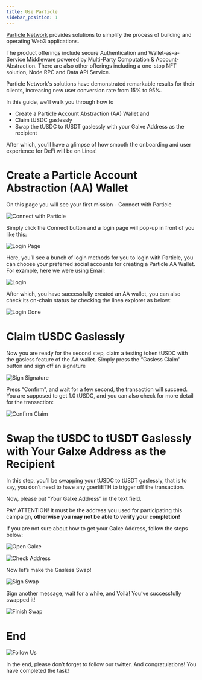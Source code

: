 ```yaml
---
title: Use Particle
sidebar_position: 1
---
```


[Particle Network](https://particle.network/) provides solutions to simplify the process of building and operating Web3 applications.

The product offerings include secure Authentication and Wallet-as-a-Service Middleware powered by Multi-Party Computation & Account-Abstraction. There are also other offerings including a one-stop NFT solution, Node RPC and Data API Service.

Particle Network's solutions have demonstrated remarkable results for their clients, increasing new user conversion rate from 15% to 95%.

In this guide, we’ll walk you through how to

- Create a Particle Account Abstraction (AA) Wallet and
- Claim tUSDC gaslessly
- Swap the tUSDC to tUSDT gaslessly with your Galxe Address as the recipient

After which, you’ll have a glimpse of how smooth the onboarding and user experience for DeFi will be on Linea!

# Create a Particle Account Abstraction (AA) Wallet

On this page you will see your first mission - Connect with Particle

![Connect with Particle](../../assets/particle/01.png)

Simply click the Connect button and a login page will pop-up in front of you like this:

![Login Page](../../assets/particle/02.png)

Here, you’ll see a bunch of login methods for you to login with Particle, you can choose your preferred social accounts for creating a Particle AA Wallet. For example, here we were using Email:

![Login](../../assets/particle/03.png)

After which, you have successfully created an AA wallet, you can also check its on-chain status by checking the linea explorer as below:

![Login Done](../../assets/particle/04.png)

# Claim tUSDC Gaslessly

Now you are ready for the second step, claim a testing token tUSDC with the gasless feature of the AA wallet. Simply press the “Gasless Claim” button and sign off an signature

![Sign Signature](../../assets/particle/05.png)

Press “Confirm”, and wait for a few second, the transaction will succeed. You are supposed to get 1.0 tUSDC, and you can also check for more detail for the transaction:

![Confirm Claim](../../assets/particle/06.png)

# Swap the tUSDC to tUSDT Gaslessly with Your Galxe Address as the Recipient

In this step, you’ll be swapping your tUSDC to tUSDT gaslessly, that is to say, you don’t need to have any goerliETH to trigger off the transaction.

Now, please put “Your Galxe Address” in the text field.

PAY ATTENTION! It must be the address you used for participating this campaign, **otherwise you may not be able to verify your completion!**

If you are not sure about how to get your Galxe Address, follow the steps below:

![Open Galxe](../../assets/particle/07.png)

![Check Address](../../assets/particle/08.png)

Now let’s make the Gasless Swap!

![Sign Swap](../../assets/particle/09.png)

Sign another message, wait for a while, and Voilà! You’ve successfully swapped it!

![Finish Swap](../../assets/particle/10.png)

# End

![Follow Us](../../assets/particle/11.png)

In the end, please don’t forget to follow our twitter. And congratulations! You have completed the task!
